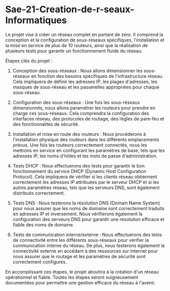# Sae-21-Creation-de-r-seaux-Informatiques

Le projet  vise à créer un réseau complet en partant de zéro. Il comprend la conception et la configuration de sous-réseaux spécifiques, l'installation et la mise en service de plus de 10 routeurs, ainsi que la réalisation de plusieurs tests pour garantir un fonctionnement fluide du réseau.

Étapes clés du projet :

1. Conception des sous-réseaux : Nous allons dimensionner les sous-réseaux en fonction des besoins spécifiques de l'infrastructure réseau. Cela impliquera de définir les adresses IP, les plages d'adresses, les masques de sous-réseau et les passerelles appropriées pour chaque sous-réseau.

2. Configuration des sous-réseaux : Une fois les sous-réseaux dimensionnés, nous allons paramétrer les routeurs pour prendre en charge ces sous-réseaux. Cela comprendra la configuration des interfaces réseau, des protocoles de routage, des règles de pare-feu et des fonctionnalités de sécurité.

3. Installation et mise en route des routeurs : Nous procéderons à l'installation physique des routeurs dans les différents emplacements prévus. Une fois les routeurs correctement connectés, nous les mettrons en service en configurant les paramètres de base, tels que les adresses IP, les noms d'hôtes et les mots de passe d'administration.

4. Tests DHCP : Nous effectuerons des tests pour garantir le bon fonctionnement du service DHCP (Dynamic Host Configuration Protocol). Cela impliquera de vérifier si les clients réseau obtiennent correctement les adresses IP attribuées par le serveur DHCP et si les autres paramètres réseau, tels que les serveurs DNS, sont également distribués correctement.

5. Tests DNS : Nous testerons la résolution DNS (Domain Name System) pour nous assurer que les noms de domaine sont correctement traduits en adresses IP et inversement. Nous vérifierons également la configuration des serveurs DNS pour garantir une résolution efficace et fiable des noms de domaine.

6. Tests de communication interne/externe : Nous effectuerons des tests de connectivité entre les différents sous-réseaux pour vérifier la communication interne du réseau. De plus, nous testerons également la connectivité externe en accédant à des ressources sur Internet pour nous assurer que le routage et les paramètres de sécurité sont correctement configurés.

En accomplissant ces étapes, le projet aboutira à la création d'un réseau opérationnel et fiable. Toutes les étapes seront soigneusement documentées pour permettre une gestion efficace du réseau à l'avenir.
